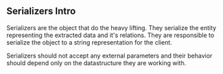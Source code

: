 ## Serializers Intro

Serializers are the object that do the heavy lifting. They serialize
the entity representing the extracted data and it's relations. They are responsible to serialize the object to a string representation for the client.

Serializers should not accept any external parameters and their behavior should depend only on the datastructure they are working with.
